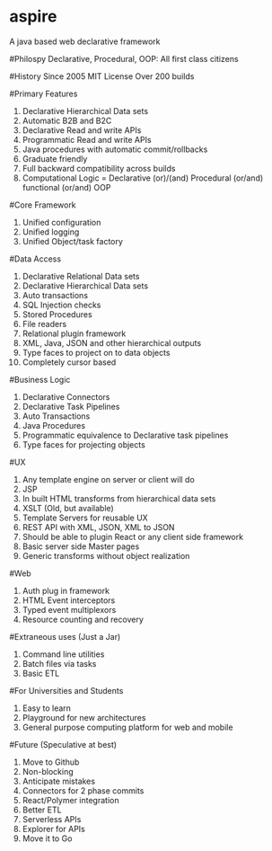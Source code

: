 # aspire
A java based web declarative framework

#Philospy
Declarative, Procedural, OOP: All first class citizens

#History
Since 2005
MIT License
Over 200 builds

#Primary Features
1. Declarative Hierarchical Data sets
2. Automatic B2B and B2C
3. Declarative Read and write APIs
4. Programmatic Read and write APIs
5. Java procedures with automatic commit/rollbacks
6. Graduate friendly
7. Full backward compatibility across builds
8. Computational Logic = Declarative (or)/(and) Procedural (or/and) functional (or/and) OOP

#Core Framework
1. Unified configuration
2. Unified logging
3. Unified Object/task factory

#Data Access
1. Declarative Relational Data sets
2. Declarative Hierarchical Data sets
3. Auto transactions
4. SQL Injection checks
5. Stored Procedures
6. File readers
7. Relational plugin framework
8. XML, Java, JSON and other hierarchical outputs
9. Type faces to project on to data objects
10. Completely cursor based

#Business Logic
1. Declarative Connectors
2. Declarative Task Pipelines
3. Auto Transactions
4. Java Procedures
5. Programmatic equivalence to Declarative task pipelines
6. Type faces for projecting objects

#UX
1. Any template engine on server or client will do
2. JSP
3. In built HTML transforms from hierarchical data sets
4. XSLT (Old, but available)
5. Template Servers for reusable UX
6. REST API with XML, JSON, XML to JSON
7. Should be able to plugin React or any client side framework  
8. Basic server side Master pages
9. Generic transforms without object realization

#Web
1. Auth plug in framework
2. HTML Event interceptors
3. Typed event multiplexors
4. Resource counting and recovery

#Extraneous uses (Just a Jar)
1. Command line utilities
2. Batch files via tasks
3. Basic ETL

#For Universities and Students
1. Easy to learn
2. Playground for new architectures
3. General purpose computing platform for web and mobile
  
#Future (Speculative at best)
1. Move to Github
2. Non-blocking
3. Anticipate mistakes
4. Connectors for 2 phase commits
6. React/Polymer integration
7. Better ETL    
8. Serverless APIs
9. Explorer for APIs
10. Move it to Go